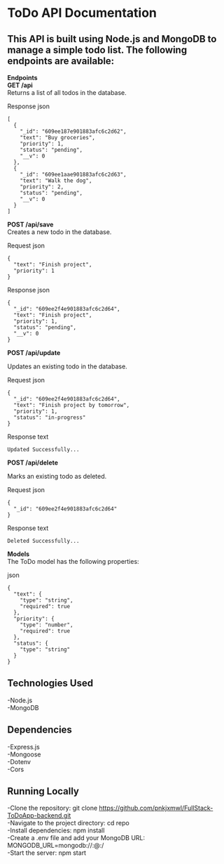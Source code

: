 # ToDo API Documentation

## This API is built using Node.js and MongoDB to manage a simple todo list. The following endpoints are available:

**Endpoints**    
**GET /api**   
Returns a list of all todos in the database.

Response json  
```
[
  {
    "_id": "609ee187e901883afc6c2d62",
    "text": "Buy groceries",
    "priority": 1,
    "status": "pending",
    "__v": 0
  },
  {
    "_id": "609ee1aae901883afc6c2d63",
    "text": "Walk the dog",
    "priority": 2,
    "status": "pending",
    "__v": 0
  }
]
```

**POST /api/save**    
Creates a new todo in the database.   
 
Request json
```
{
  "text": "Finish project",
  "priority": 1
}

```
Response json
```
{
  "_id": "609ee2f4e901883afc6c2d64",
  "text": "Finish project",
  "priority": 1,
  "status": "pending",
  "__v": 0
}
```

**POST /api/update**   

Updates an existing todo  in the database.

Request json
```
{
  "_id": "609ee2f4e901883afc6c2d64",
  "text": "Finish project by tomorrow",
  "priority": 1,
  "status": "in-progress"
}
```
Response text
```
Updated Successfully...
```

**POST /api/delete**    

Marks an existing todo as deleted.

Request json
```
{
  "_id": "609ee2f4e901883afc6c2d64"
}
```
Response text
```
Deleted Successfully...
```
**Models**    
The ToDo model has the following properties:

json
```
{
  "text": {
    "type": "string",
    "required": true
  },
  "priority": {
    "type": "number",
    "required": true
  },
  "status": {
    "type": "string"
  }
}
```
## Technologies Used
-Node.js   
-MongoDB  

## Dependencies  
-Express.js   
-Mongoose   
-Dotenv   
-Cors  

## Running Locally
-Clone the repository:  git clone https://github.com/pnkjxmwl/FullStack-ToDoApp-backend.git                       
-Navigate to the project directory: cd repo     
-Install dependencies: npm install    
-Create a .env file and add your MongoDB URL: MONGODB_URL=mongodb://<username>:<password>@<host>:<port>/<database>     
-Start the server: npm start    
